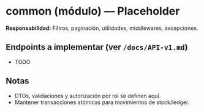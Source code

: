 # common (módulo) — Placeholder
**Responsabilidad:** Filtros, paginación, utilidades, middlewares, excepciones.

## Endpoints a implementar (ver `/docs/API-v1.md`)
- TODO

## Notas
- DTOs, validaciones y autorización por rol se definen aquí.
- Mantener transacciones atómicas para movimientos de stock/ledger.
